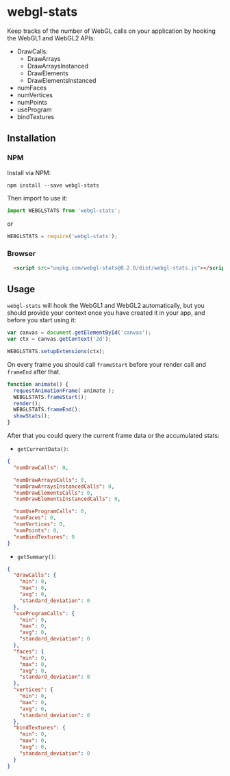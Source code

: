 # webgl-stats

Keep tracks of the number of WebGL calls on your application by hooking the WebGL1 and WebGL2 APIs:
* DrawCalls:
  * DrawArrays
  * DrawArraysInstanced
  * DrawElements
  * DrawElementsInstanced
* numFaces
* numVertices
* numPoints
* useProgram
* bindTextures

## Installation

### NPM

Install via NPM:
```
npm install --save webgl-stats
```

Then import to use it:
```javascript
import WEBGLSTATS from 'webgl-stats';
```

or

```javascript
WEBGLSTATS = require('webgl-stats');
```

### Browser

```html
  <script src="unpkg.com/webgl-stats@0.2.0/dist/webgl-stats.js"></script>
```

## Usage

`webgl-stats` will hook the WebGL1 and WebGL2 automatically, but you should provide your context once you have created it in your app, and before you start using it:

```javascript
var canvas = document.getElementById('canvas');
var ctx = canvas.getContext('2d');

WEBGLSTATS.setupExtensions(ctx);
```

On every frame you should call `frameStart` before your render call and `frameEnd` after that.

```javascript
function animate() {
  requestAnimationFrame( animate );
  WEBGLSTATS.frameStart();
  render();
  WEBGLSTATS.frameEnd();
  showStats();
}
```

After that you could query the current frame data or the accumulated stats:

* `getCurrentData()`:
```json
{
  "numDrawCalls": 0,

  "numDrawArraysCalls": 0,
  "numDrawArraysInstancedCalls": 0,
  "numDrawElementsCalls": 0,
  "numDrawElementsInstancedCalls": 0,

  "numUseProgramCalls": 0,
  "numFaces": 0,
  "numVertices": 0,
  "numPoints": 0,
  "numBindTextures": 0
}
```

* `getSummary()`:
```json
{
  "drawCalls": {
    "min": 0,
    "max": 0,
    "avg": 0,
    "standard_deviation": 0
  },
  "useProgramCalls": {
    "min": 0,
    "max": 0,
    "avg": 0,
    "standard_deviation": 0
  },
  "faces": {
    "min": 0,
    "max": 0,
    "avg": 0,
    "standard_deviation": 0
  },
  "vertices": {
    "min": 0,
    "max": 0,
    "avg": 0,
    "standard_deviation": 0
  },
  "bindTextures": {
    "min": 0,
    "max": 0,
    "avg": 0,
    "standard_deviation": 0
  }
}
```
